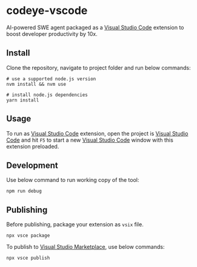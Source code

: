 # codeye-vscode

AI-powered SWE agent packaged as a [Visual Studio Code](https://code.visualstudio.com) extension to boost developer productivity by 10x.

## Install

Clone the repository, navigate to project folder and run below commands:

```shell
# use a supported node.js version
nvm install && nvm use

# install node.js dependencies
yarn install
```

## Usage

To run as [Visual Studio Code](https://code.visualstudio.com) extension, open the project is [Visual Studio Code](https://code.visualstudio.com) and hit `F5` to start a new [Visual Studio Code](https://code.visualstudio.com) window with this extension preloaded.

## Development

Use below command to run working copy of the tool:

```shell
npm run debug
```

## Publishing

Before publishing, package your extension as `vsix` file.

```shell
npx vsce package
```

To publish to [Visual Studio Marketplace](https://marketplace.visualstudio.com/items?itemName=codeye.codeye), use below commands:

```shell
npx vsce publish
```
